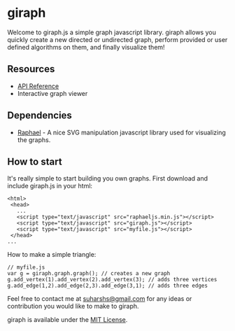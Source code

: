 # giraph

Welcome to giraph.js a simple graph javascript library.
giraph allows you quickly create a new directed or undirected graph, perform provided or user defined algorithms on them, and finally visualize them!

## Resources
* [API Reference](https://github.com/suharshs/giraph/wiki/API-Reference)
* Interactive graph viewer

## Dependencies
* [Raphael](http://raphaeljs.org/) - A nice SVG manipulation javascript library used for visualizing the graphs.

## How to start
It's really simple to start building you own graphs.
First download and include giraph.js in your html:
```
<html>
 <head>
   ...
   <script type="text/javascript" src="raphaeljs.min.js"></script>
   <script type="text/javascript" src="giraph.js"></script>
   <script type="text/javascript" src="myfile.js"></script>
 </head>
...
```

How to make a simple triangle:
```
// myfile.js
var g = giraph.graph.graph(); // creates a new graph
g.add_vertex(1).add_vertex(2).add_vertex(3); // adds three vertices
g.add_edge(1,2).add_edge(2,3).add_edge(3,1); // adds three edges

```


Feel free to contact me at [suharshs@gmail.com](mailto:suharshs@gmail.com) for any ideas or contribution you would like to make to giraph.

giraph is available under the [MIT License](https://github.com/suharshs/giraph/blob/master/LICENSE).